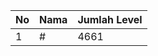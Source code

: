 | No | Nama            | Jumlah Level |
|----|-----------------|--------------|
| 1  | #    |    4661        |
